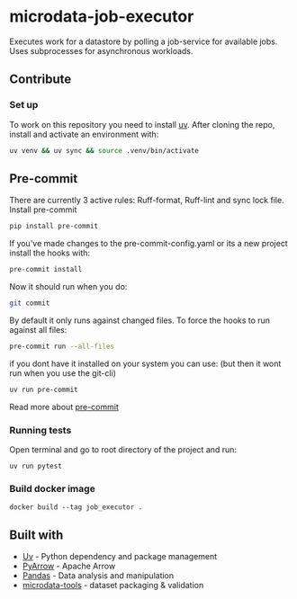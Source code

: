 # microdata-job-executor

Executes work for a datastore by polling a job-service for available jobs. Uses subprocesses for asynchronous workloads.

## Contribute

### Set up

To work on this repository you need to install [uv](https://docs.astral.sh/uv/).
After cloning the repo, install and activate an environment with:
```sh
uv venv && uv sync && source .venv/bin/activate 
```
## Pre-commit
There are currently 3 active rules: Ruff-format, Ruff-lint and sync lock file.
Install pre-commit 
```sh
pip install pre-commit
```
If you've made changes to the pre-commit-config.yaml or its a new project install the hooks with:
```sh
pre-commit install
```
Now it should run when you do:
```sh
git commit
```

By default it only runs against changed files. To force the hooks to run against all files:
```sh
pre-commit run --all-files
```
if you dont have it installed on your system you can use: 
(but then it wont run when you use the git-cli)
```sh
uv run pre-commit
```
Read more about [pre-commit](https://pre-commit.com/#intro)

### Running tests

Open terminal and go to root directory of the project and run:

```
uv run pytest
```

### Build docker image

```
docker build --tag job_executor .
```

## Built with
- [Uv](https://docs.astral.sh/uv/) - Python dependency and package management
- [PyArrow](https://arrow.apache.org/docs/python/) - Apache Arrow
- [Pandas](https://pandas.pydata.org/) - Data analysis and manipulation
- [microdata-tools](https://pypi.org/project/microdata-tools/) - dataset packaging & validation
